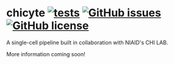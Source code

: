 # chicyte [![tests](https://github.com/OpenOmics/chicyte/workflows/tests/badge.svg)](https://github.com/OpenOmics/chicyte/actions/workflows/main.yaml) [![GitHub issues](https://img.shields.io/github/issues/OpenOmics/chicyte?color=brightgreen)](https://github.com/OpenOmics/chicyte/issues) [![GitHub license](https://img.shields.io/github/license/OpenOmics/chicyte)](https://github.com/OpenOmics/chicyte/blob/main/LICENSE)  

A single-cell pipeline built in collaboration with NIAID's CHI LAB.

More information coming soon!
